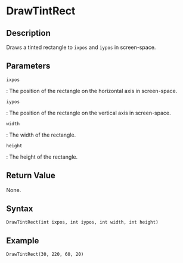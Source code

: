 # DrawTintRect

## Description
Draws a tinted rectangle to `ixpos` and `iypos` in screen-space.

## Parameters
`ixpos`

:   The position of the rectangle on the horizontal axis in screen-space.

`iypos`

:   The position of the rectangle on the vertical axis in screen-space.

`width`

:   The width of the rectangle.

`height`

:   The height of the rectangle.

## Return Value
None.

## Syntax
```
DrawTintRect(int ixpos, int iypos, int width, int height)
```

## Example
```
DrawTintRect(30, 220, 60, 20)
```